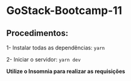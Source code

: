 # GoStack-Bootcamp-11

## Procedimentos:

1- Instalar todas as dependências: `yarn`

2- Iniciar o servidor: `yarn dev`

**Utilize o Insomnia para realizar as requisições**
